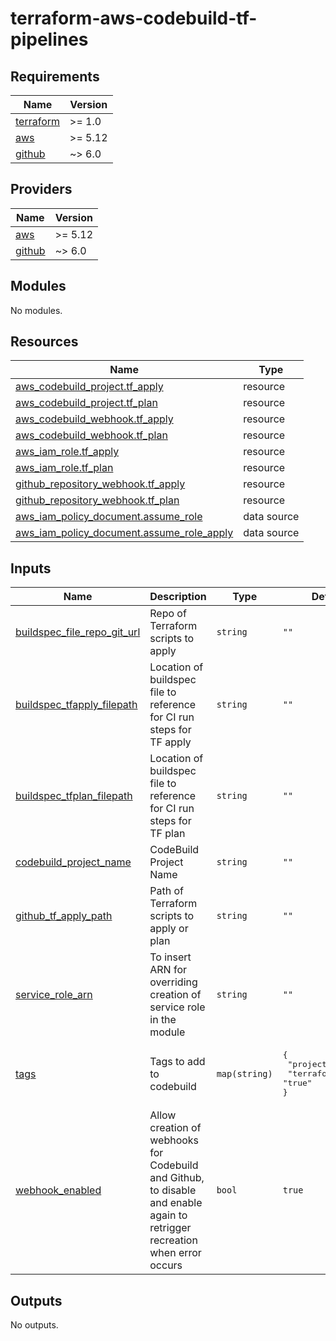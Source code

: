 # terraform-aws-codebuild-tf-pipelines

<!-- BEGIN_TF_DOCS -->
## Requirements

| Name | Version |
|------|---------|
| <a name="requirement_terraform"></a> [terraform](#requirement\_terraform) | >= 1.0 |
| <a name="requirement_aws"></a> [aws](#requirement\_aws) | >= 5.12 |
| <a name="requirement_github"></a> [github](#requirement\_github) | ~> 6.0 |

## Providers

| Name | Version |
|------|---------|
| <a name="provider_aws"></a> [aws](#provider\_aws) | >= 5.12 |
| <a name="provider_github"></a> [github](#provider\_github) | ~> 6.0 |

## Modules

No modules.

## Resources

| Name | Type |
|------|------|
| [aws_codebuild_project.tf_apply](https://registry.terraform.io/providers/hashicorp/aws/latest/docs/resources/codebuild_project) | resource |
| [aws_codebuild_project.tf_plan](https://registry.terraform.io/providers/hashicorp/aws/latest/docs/resources/codebuild_project) | resource |
| [aws_codebuild_webhook.tf_apply](https://registry.terraform.io/providers/hashicorp/aws/latest/docs/resources/codebuild_webhook) | resource |
| [aws_codebuild_webhook.tf_plan](https://registry.terraform.io/providers/hashicorp/aws/latest/docs/resources/codebuild_webhook) | resource |
| [aws_iam_role.tf_apply](https://registry.terraform.io/providers/hashicorp/aws/latest/docs/resources/iam_role) | resource |
| [aws_iam_role.tf_plan](https://registry.terraform.io/providers/hashicorp/aws/latest/docs/resources/iam_role) | resource |
| [github_repository_webhook.tf_apply](https://registry.terraform.io/providers/integrations/github/latest/docs/resources/repository_webhook) | resource |
| [github_repository_webhook.tf_plan](https://registry.terraform.io/providers/integrations/github/latest/docs/resources/repository_webhook) | resource |
| [aws_iam_policy_document.assume_role](https://registry.terraform.io/providers/hashicorp/aws/latest/docs/data-sources/iam_policy_document) | data source |
| [aws_iam_policy_document.assume_role_apply](https://registry.terraform.io/providers/hashicorp/aws/latest/docs/data-sources/iam_policy_document) | data source |

## Inputs

| Name | Description | Type | Default | Required |
|------|-------------|------|---------|:--------:|
| <a name="input_buildspec_file_repo_git_url"></a> [buildspec\_file\_repo\_git\_url](#input\_buildspec\_file\_repo\_git\_url) | Repo of Terraform scripts to apply | `string` | `""` | no |
| <a name="input_buildspec_tfapply_filepath"></a> [buildspec\_tfapply\_filepath](#input\_buildspec\_tfapply\_filepath) | Location of buildspec file to reference for CI run steps for TF apply | `string` | `""` | no |
| <a name="input_buildspec_tfplan_filepath"></a> [buildspec\_tfplan\_filepath](#input\_buildspec\_tfplan\_filepath) | Location of buildspec file to reference for CI run steps for TF plan | `string` | `""` | no |
| <a name="input_codebuild_project_name"></a> [codebuild\_project\_name](#input\_codebuild\_project\_name) | CodeBuild Project Name | `string` | `""` | no |
| <a name="input_github_tf_apply_path"></a> [github\_tf\_apply\_path](#input\_github\_tf\_apply\_path) | Path of Terraform scripts to apply or plan | `string` | `""` | no |
| <a name="input_service_role_arn"></a> [service\_role\_arn](#input\_service\_role\_arn) | To insert ARN for overriding creation of service role in the module | `string` | `""` | no |
| <a name="input_tags"></a> [tags](#input\_tags) | Tags to add to codebuild | `map(string)` | <pre>{<br>  "project": "test",<br>  "terraform": "true"<br>}</pre> | no |
| <a name="input_webhook_enabled"></a> [webhook\_enabled](#input\_webhook\_enabled) | Allow creation of webhooks for Codebuild and Github, to disable and enable again to retrigger recreation when error occurs | `bool` | `true` | no |

## Outputs

No outputs.
<!-- END_TF_DOCS -->
